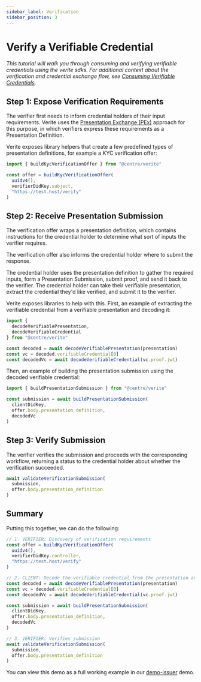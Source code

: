 ```yaml
---
sidebar_label: Verification
sidebar_position: 3
---
```


# Verify a Verifiable Credential

_This tutorial will walk you through consuming and verifying verifiable credentials using the verite sdks. For additional context about the verification and credential exchange flow, see [Consuming Verifiable Credentials](/patterns/verification-flow.md)._

## Step 1: Expose Verification Requirements

The verifier first needs to inform credential holders of their input requirements. Verite uses the [Presentation Exchange (PEx)](https://identity.foundation/presentation-exchange/) approach for this purpose, in which verifiers express these requirements as a Presentation Definition.

Verite exposes library helpers that create a few predefined types of presentation definitions, for example a KYC verification offer:

```ts
import { buildKycVerificationOffer } from "@centre/verite"

const offer = buildKycVerificationOffer(
  uuidv4(),
  verifierDidKey.subject,
  "https://test.host/verify"
)
```

## Step 2: Receive Presentation Submission

The verification offer wraps a presentation definition, which contains instructions for the credential holder to determine what sort of inputs the verifier requires.

The verification offer also informs the credential holder where to submit the response.

The credential holder uses the presentation definition to gather the required inputs, form a Presentation Submission, submit proof, and send it back to the verifier. The credential holder can take their verifiable presentation, extract the credential they'd like verified, and submit it to the verifier.

Verite exposes libraries to help with this. First, an example of extracting the verifiable credential from a verifiable presentation and decoding it:

```ts
import {
  decodeVerifiablePresentation,
  decodeVerifiableCredential
} from "@centre/verite"

const decoded = await decodeVerifiablePresentation(presentation)
const vc = decoded.verifiableCredential[0]
const decodedVc = await decodeVerifiableCredential(vc.proof.jwt)
```

Then, an example of building the presentation submission using the decoded verifiable credential:

```ts
import { buildPresentationSubmission } from "@centre/verite"

const submission = await buildPresentationSubmission(
  clientDidKey,
  offer.body.presentation_definition,
  decodedVc
)
```

## Step 3: Verify Submission

The verifier verifies the submission and proceeds with the corresponding workflow, returning a status to the credential holder about whether the verification succeeded.

```ts
await validateVerificationSubmission(
  submission,
  offer.body.presentation_definition
)
```

## Summary

Putting this together, we can do the following:

```ts
// 1. VERIFIER: Discovery of verification requirements
const offer = buildKycVerificationOffer(
  uuidv4(),
  verifierDidKey.controller,
  "https://test.host/verify"
)

// 2. CLIENT: Decode the verifiable credential from the presentation and create verification submission (wraps a presentation submission)
const decoded = await decodeVerifiablePresentation(presentation)
const vc = decoded.verifiableCredential[0]
const decodedVc = await decodeVerifiableCredential(vc.proof.jwt)

const submission = await buildPresentationSubmission(
  clientDidKey,
  offer.body.presentation_definition,
  decodedVc
)

// 3. VERIFIER: Verifies submission
await validateVerificationSubmission(
  submission,
  offer.body.presentation_definition
)
```

You can view this demo as a full working example in our [demo-issuer](https://github.com/centrehq/demo-site/tree/main/packages/demo-verifier) demo.
